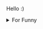 

Hello :)  <details>

<summary>For Funny</summary>




<!--START_SECTION:waka-->
![Code Time](http://img.shields.io/badge/Code%20Time-163%20hrs%2024%20mins-blue)

![Profile Views](http://img.shields.io/badge/Profile%20Views-4-blue)

**🐱 My GitHub Data** 

> 🏆 522 Contributions in the Year 2022
 > 
> 📦 75.3 kB Used in GitHub's Storage 
 > 
> 💼 Opted to Hire
 > 
> 📜 47 Public Repositories 
 > 
> 🔑 2 Private Repositories  
 > 
**I'm a Night 🦉** 

```text
🌞 Morning    79 commits     ████░░░░░░░░░░░░░░░░░░░░░   16.26% 
🌆 Daytime    151 commits    ███████░░░░░░░░░░░░░░░░░░   31.07% 
🌃 Evening    127 commits    ██████░░░░░░░░░░░░░░░░░░░   26.13% 
🌙 Night      129 commits    ██████░░░░░░░░░░░░░░░░░░░   26.54%

```
📅 **I'm Most Productive on Monday** 

```text
Monday       97 commits     █████░░░░░░░░░░░░░░░░░░░░   19.96% 
Tuesday      46 commits     ██░░░░░░░░░░░░░░░░░░░░░░░   9.47% 
Wednesday    67 commits     ███░░░░░░░░░░░░░░░░░░░░░░   13.79% 
Thursday     69 commits     ███░░░░░░░░░░░░░░░░░░░░░░   14.2% 
Friday       93 commits     ████░░░░░░░░░░░░░░░░░░░░░   19.14% 
Saturday     50 commits     ██░░░░░░░░░░░░░░░░░░░░░░░   10.29% 
Sunday       64 commits     ███░░░░░░░░░░░░░░░░░░░░░░   13.17%

```


📊 **This Week I Spent My Time On** 

```text
⌚︎ Time Zone: Europe/Istanbul

💬 Programming Languages: 
JavaScript               4 hrs 11 mins       ███████████████████████░░   95.07% 
HTML                     8 mins              ░░░░░░░░░░░░░░░░░░░░░░░░░   3.34% 
JSON                     2 mins              ░░░░░░░░░░░░░░░░░░░░░░░░░   1.12% 
Git Config               0 secs              ░░░░░░░░░░░░░░░░░░░░░░░░░   0.14% 
TypeScript               0 secs              ░░░░░░░░░░░░░░░░░░░░░░░░░   0.14%

🐱‍💻 Projects: 
maps-viewer              2 hrs 11 mins       ████████████░░░░░░░░░░░░░   49.66% 
mock-api-todo            1 hr 27 mins        ████████░░░░░░░░░░░░░░░░░   33.06% 
Javascript Playground    30 mins             ███░░░░░░░░░░░░░░░░░░░░░░   11.66% 
React-CRUD-Operation-V2  14 mins             █░░░░░░░░░░░░░░░░░░░░░░░░   5.62%

```

**I Mostly Code in JavaScript** 

```text
JavaScript               19 repos            ████████████░░░░░░░░░░░░░   47.5% 
HTML                     7 repos             ████░░░░░░░░░░░░░░░░░░░░░   17.5% 
CSS                      6 repos             ███░░░░░░░░░░░░░░░░░░░░░░   15.0% 
Swift                    5 repos             ███░░░░░░░░░░░░░░░░░░░░░░   12.5% 
TypeScript               2 repos             █░░░░░░░░░░░░░░░░░░░░░░░░   5.0%

```



 Last Updated on 09/09/2022 18:55:01 UTC
<!--END_SECTION:waka-->

</details>
